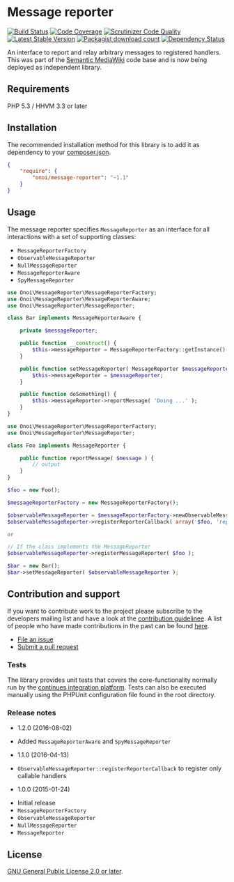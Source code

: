 # Message reporter

[![Build Status](https://secure.travis-ci.org/onoi/message-reporter.svg?branch=master)](http://travis-ci.org/onoi/message-reporter)
[![Code Coverage](https://scrutinizer-ci.com/g/onoi/message-reporter/badges/coverage.png?b=master)](https://scrutinizer-ci.com/g/onoi/message-reporter/?branch=master)
[![Scrutinizer Code Quality](https://scrutinizer-ci.com/g/onoi/message-reporter/badges/quality-score.png?b=master)](https://scrutinizer-ci.com/g/onoi/message-reporter/?branch=master)
[![Latest Stable Version](https://poser.pugx.org/onoi/message-reporter/version.png)](https://packagist.org/packages/onoi/message-reporter)
[![Packagist download count](https://poser.pugx.org/onoi/message-reporter/d/total.png)](https://packagist.org/packages/onoi/message-reporter)
[![Dependency Status](https://www.versioneye.com/php/onoi:message-reporter/badge.png)](https://www.versioneye.com/php/onoi:message-reporter)

An interface to report and relay arbitrary messages to registered handlers. This was part of
the [Semantic MediaWiki][smw] code base and is now being deployed as independent library.

## Requirements

PHP 5.3 / HHVM 3.3 or later

## Installation

The recommended installation method for this library is to add it as dependency to your [composer.json][composer].

```json
{
	"require": {
		"onoi/message-reporter": "~1.1"
	}
}
```

## Usage

The message reporter specifies `MessageReporter` as an interface for all interactions with a set of supporting classes:
- `MessageReporterFactory`
- `ObservableMessageReporter`
- `NullMessageReporter`
- `MessageReporterAware`
- `SpyMessageReporter`

```php
use Onoi\MessageReporter\MessageReporterFactory;
use Onoi\MessageReporter\MessageReporterAware;
use Onoi\MessageReporter\MessageReporter;

class Bar implements MessageReporterAware {

	private $messageReporter;

	public function __construct() {
		$this->messageReporter = MessageReporterFactory::getInstance()->newNullMessageReporter();
	}

	public function setMessageReporter( MessageReporter $messageReporter ) {
		$this->messageReporter = $messageReporter;
	}

	public function doSomething() {
		$this->messageReporter->reportMessage( 'Doing ...' );
	}
}
```
```php
use Onoi\MessageReporter\MessageReporterFactory;
use Onoi\MessageReporter\MessageReporter;

class Foo implements MessageReporter {

	public function reportMessage( $message ) {
		// output
	}
}

$foo = new Foo();

$messageReporterFactory = new MessageReporterFactory();

$observableMessageReporter = $messageReporterFactory->newObservableMessageReporter();
$observableMessageReporter->registerReporterCallback( array( $foo, 'reportMessage' ) );

or

// If the class implements the MessageReporter
$observableMessageReporter->registerMessageReporter( $foo );

$bar = new Bar();
$bar->setMessageReporter( $observableMessageReporter );
```

## Contribution and support

If you want to contribute work to the project please subscribe to the
developers mailing list and have a look at the [contribution guidelinee](/CONTRIBUTING.md). A list of people who have made contributions in the past can be found [here][contributors].

* [File an issue](https://github.com/onoi/message-reporter/issues)
* [Submit a pull request](https://github.com/onoi/message-reporter/pulls)

### Tests

The library provides unit tests that covers the core-functionality normally run by the [continues integration platform][travis]. Tests can also be executed manually using the PHPUnit configuration file found in the root directory.

### Release notes

* 1.2.0 (2016-08-02)
 - Added `MessageReporterAware` and `SpyMessageReporter`

* 1.1.0 (2016-04-13)
 - `ObservableMessageReporter::registerReporterCallback` to register only callable handlers

* 1.0.0 (2015-01-24)
 - Initial release
 - `MessageReporterFactory`
 - `ObservableMessageReporter`
 - `NullMessageReporter`
 - `MessageReporter`

## License

[GNU General Public License 2.0 or later][license].

[composer]: https://getcomposer.org/
[contributors]: https://github.com/onoi/message-reporter/graphs/contributors
[license]: https://www.gnu.org/copyleft/gpl.html
[travis]: https://travis-ci.org/onoi/message-reporter
[smw]: https://github.com/SemanticMediaWiki/SemanticMediaWiki/
